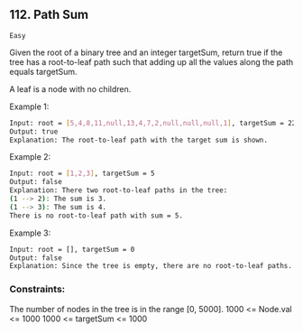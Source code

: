 ## 112. Path Sum
`Easy`


Given the root of a binary tree and an integer targetSum, return true if the tree has a root-to-leaf path such that adding up all the values along the path equals targetSum.

A leaf is a node with no children.

 

Example 1:

```sh
Input: root = [5,4,8,11,null,13,4,7,2,null,null,null,1], targetSum = 22
Output: true
Explanation: The root-to-leaf path with the target sum is shown.
```
Example 2:

```sh
Input: root = [1,2,3], targetSum = 5
Output: false
Explanation: There two root-to-leaf paths in the tree:
(1 --> 2): The sum is 3.
(1 --> 3): The sum is 4.
There is no root-to-leaf path with sum = 5.
```

Example 3:
```sh
Input: root = [], targetSum = 0
Output: false
Explanation: Since the tree is empty, there are no root-to-leaf paths.
 ```

### Constraints:

The number of nodes in the tree is in the range [0, 5000].
1000 <= Node.val <= 1000
1000 <= targetSum <= 1000
